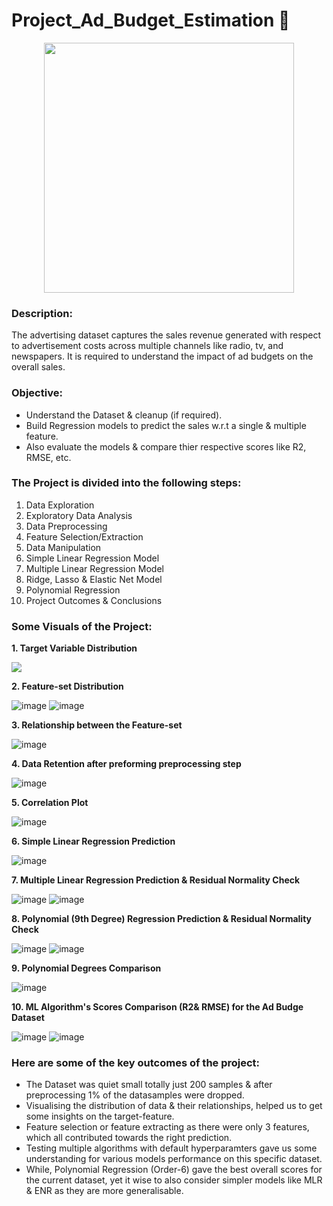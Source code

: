 # Project_Ad_Budget_Estimation 📰
<p align="center"><img src="https://user-images.githubusercontent.com/54996245/140942429-6a91cf2e-8275-42ed-be38-c78d7537df19.png" style="width: 400px;"/></p>

### Description:
The advertising dataset captures the sales revenue generated with respect to advertisement costs across multiple channels like radio, tv, and newspapers. It is required to understand the impact of ad budgets on the overall sales.

### Objective:
- Understand the Dataset & cleanup (if required).
- Build Regression models to predict the sales w.r.t a single & multiple feature.
- Also evaluate the models & compare thier respective scores like R2, RMSE, etc.

### The Project is divided into the following steps:
1. Data Exploration
2. Exploratory Data Analysis
3. Data Preprocessing
4. Feature Selection/Extraction
5. Data Manipulation
6. Simple Linear Regression Model
7. Multiple Linear Regression Model
8. Ridge, Lasso & Elastic Net Model
9. Polynomial Regression
10. Project Outcomes & Conclusions

### Some Visuals of the Project:
**1. Target Variable Distribution**

<p align="left"><img src="https://user-images.githubusercontent.com/54996245/140943369-489c9045-c24e-4c92-bc56-41109400ff62.png" /></p>

**2. Feature-set Distribution**

![image](https://user-images.githubusercontent.com/54996245/140944998-088f0b66-462f-4d1f-bae5-80642a0af48c.png)
![image](https://user-images.githubusercontent.com/54996245/140943392-91d0fcf8-476b-4db6-b25e-6b5f1370a963.png)

**3. Relationship between the Feature-set**

![image](https://user-images.githubusercontent.com/54996245/140943438-ebd23f15-293c-41a2-9001-a7c293d40480.png)

**4. Data Retention after preforming preprocessing step**

![image](https://user-images.githubusercontent.com/54996245/140943463-b41d8057-7c54-4ea2-984d-ade81228013b.png)

**5. Correlation Plot**

![image](https://user-images.githubusercontent.com/54996245/140943541-bf72d321-d55b-458f-8b7f-187a3d5aa152.png)

**6. Simple Linear Regression Prediction**

![image](https://user-images.githubusercontent.com/54996245/140943724-6195cbec-3a95-4298-882b-1888cea8ee8e.png)

**7. Multiple Linear Regression Prediction & Residual Normality Check**

![image](https://user-images.githubusercontent.com/54996245/140943903-1ad2ac92-11fa-4047-be5d-f912e496c55b.png)
![image](https://user-images.githubusercontent.com/54996245/140943978-3aeeea21-cf8d-4c1a-bbac-50d29d8d17ed.png)

**8. Polynomial (9th Degree) Regression Prediction & Residual Normality Check**

![image](https://user-images.githubusercontent.com/54996245/140944102-59df9c45-3c24-4e1b-a71a-8bb19d5cabad.png)
![image](https://user-images.githubusercontent.com/54996245/140944194-a27e761b-b865-4a32-bd6f-4935fa928540.png)

**9. Polynomial Degrees Comparison**

![image](https://user-images.githubusercontent.com/54996245/140944285-cc9c979e-ebb1-404f-b41d-9677922b4d87.png)

**10. ML Algorithm's Scores Comparison (R2& RMSE) for the Ad Budge Dataset**

![image](https://user-images.githubusercontent.com/54996245/140944418-855955da-8fe1-4145-825a-8c634f93e4cf.png)
![image](https://user-images.githubusercontent.com/54996245/140944451-42983cef-a10d-4573-a934-000b41134156.png)


### Here are some of the key outcomes of the project:
- The Dataset was quiet small totally just 200 samples & after preprocessing 1% of the datasamples were dropped. 
- Visualising the distribution of data & their relationships, helped us to get some insights on the target-feature.
- Feature selection or feature extracting as there were only 3 features, which all contributed towards the right prediction.
- Testing multiple algorithms with default hyperparamters gave us some understanding for various models performance on this specific dataset.
- While, Polynomial Regression (Order-6) gave the best overall scores for the current dataset, yet it wise to also consider simpler models like MLR & ENR as they are more generalisable.

